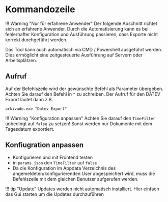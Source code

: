 # Kommandozeile 


!!! Warning "Nur für erfahrene Anwender"
    Der folgende Abschnitt richtet sich an erfahrene Anwender. Durch die Automatisierung kann es bei fehlerhafter Konfiguration und Ausführung passieren, dass Exporte nicht korrekt durchgeführt werden.


Das Tool kann auch automatisch via CMD / Powershell ausgeführt werden.
Dies ermöglicht eine zeitgesteuerte Ausführung auf Servern oder Arbeitsplätzen.

## Aufruf
Auf der Befehlszeile wird der gewünschte Befehl als Parameter übergeben.
Achten Sie darauf den Befehl in ```"``` zu schreiben.
Der Aufruf für den DATEV Export lautet dann z.B. 
 
```
arkivado.exe "Datev Export"
```

!!! Warning "Konfiguration anpassen"
    Achten Sie darauf den ```TimeFilter``` unbedingt auf ```false``` zu setzen!
    Sonst werden nur Dokumente mit dem Tagesdatum exportiert.


## Konfiugration anpassen

- Konfigurieren und mit Frontend testen
- in ```params.json```  den ```TimeFilter``` auf ```false```
- Da die Konfiguration im Appdata Verzeichnis des angemeldeten/konfigurierenden User abgespeichert wird, muss die Befehlszeile mit dem gleichen Benutzer aufgerufen werden.

!!! tip "Update"
    Updates werden nicht automatisch installiert. Hier einfach das Gui starten um die Updates durchzuführen